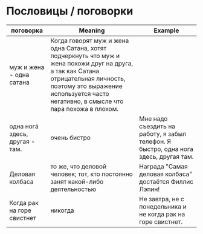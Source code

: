 # Пословицы / поговорки

| поговорка                      | Meaning                                                                                                                                                                                                                      | Example                                                                              |
|--------------------------------|------------------------------------------------------------------------------------------------------------------------------------------------------------------------------------------------------------------------------|--------------------------------------------------------------------------------------|
| муж и жена - одна сатана       | Когда говорят муж и жена одна Сатана, хотят подчеркнуть что муж и жена похожи друг на друга, а так как Сатана отрицательная личность, поэтому это выражение используется часто негативно, в смысле что пара похожа в плохом. |                                                                                      |
| одна ногá здесь, другая - там. | очень бистро                                                                                                                                                                                                                 | Мне надо съездить на работу, я забыл телефон. Я быстро, одна нога здесь, другая там. |
| Деловая колбаса                | то же, что деловой человек; тот, кто постоянно занят какой-либо деятельностью                                                                                                                                                | Награда "Самая деловая колбаса" достаётся Филлис Лэпин!                              |
| Когда рак на горе свистнет     | никогда                                                                                                                                                                                                                      | Не завтра, не с понедельника и не когда рак на горе свистнет.                        |
